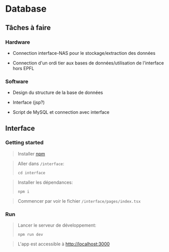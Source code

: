 # Database

## Tâches à faire

### Hardware

- Connection interface-NAS pour le stockage/extraction des données

- Connection d'un ordi tier aux bases de données/utilisation de l'interface hors EPFL

### Software

- Design du structure de la base de données

- Interface (jsp?)

- Script de MySQL et connection avec interface

## Interface

### Getting started

> Installer [npm](https://docs.npmjs.com/downloading-and-installing-node-js-and-npm)

> Aller dans `/interface`: 
> ```
> cd interface
> ```

> Installer les dépendances: 
> ```
> npm i
> ```

> Commencer par voir le fichier `/interface/pages/index.tsx`

### Run

> Lancer le serveur de développement:
> ```
> npm run dev
> ```

> L'app est accessible à [http://localhost:3000](http://localhost:3000)
